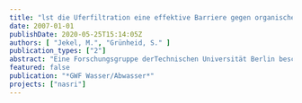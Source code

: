 ```yaml
---
title: "lst die Uferfiltration eine effektive Barriere gegen organische Substanzen und Arzneimittelrückstände?"
date: 2007-01-01
publishDate: 2020-05-25T15:14:05Z
authors: [ "Jekel, M.", "Grünheid, S." ]
publication_types: ["2"]
abstract: "Eine Forschungsgruppe derTechnischen Universität Berlin beschäftigt sich mit dem Verhalten von gelöstem organischen Kohlenstoff, DOC und organischen Einzelstoffen beider Uferfiltration. Die Ergebnisse zeigten, dass sowohl oxische als auch anoxisch/anaerobe Infiltrationsbedingungen zu einem ähnlich niedrigen DOC führen können. Unter oxischen Verhältnissen ist zur Mineralisierung des bioverfügbaren DOC (BDOC) nur eine einmonatige Bodenpassage notwendig, während es unter anoxisch/anaeroben Verhältnissen aufgrund der langsameren Abbauklnetik bis zu sechs Monate dauern kann. Bezüglich der Spurenstoffe konnte gezeigt werden, dass das Röntgenkontrastmittel lopromid in allen Felduntersuchr./ngen schnell entfernt wurde. Das Antibiotikum Sulfamethoxazol wurde unter anoxisch/anaeroben Verhältnissen effektiver entfernt (bis zu 80%), während unter oxischen Bedingungen maximal 50% der Ausgangskonzentration abgebaut wurden. Zusammenfassend kann die Uferfiltration als eine durchaus sehr.wirksame Stufe zur Entfernung von Organika bewertet werden."
featured: false
publication: "*GWF Wasser/Abwasser*"
projects: ["nasri"]
---
```


